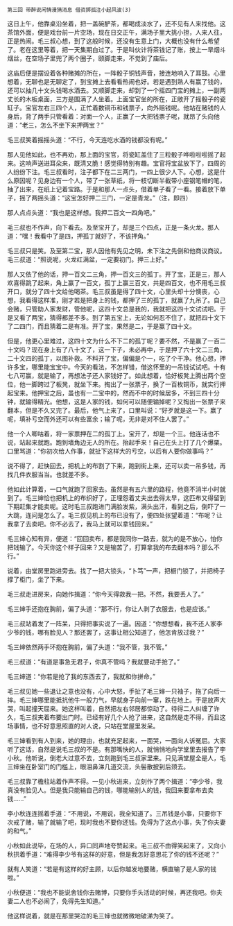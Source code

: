     第三回 带醉说闲情漫猜消息 借资掷孤注小起风波(3) 

   这日上午，他靠桌沿坐着，把一盖碗酽茶，都喝成淡水了，还不见有人来找他。这茶馆外面，便是戏台前一片空场，现在日交正午，满场子里大挑小担，人来人往，正是热闹。毛三叔心想，到了这般时候，还没有生意上门，大概也没有什么希望了。老在这里等着，把一天集期白过了。于是叫伙计将茶钱记了账，按上一旱烟斗烟丝，在空场子里兜了两个圈子，颐脚走来，不觉到了庙后。

   这庙后便是摆设着各种赌摊的所在，一阵骰子铜钱声音，接连地响入了耳鼓。心里想着，无聊也是无聊定了，到宝摊上去看看热闹也好。若是遇到熟人有赢了钱的，还可以抽几十文头钱喝水酒去。又顺脚走来，却到了一个摇四门宝的摊上，一副两丈长的木板桌面，三方是围满了人坐着。上面宝官坐的所在，正敞开了摇骰子的瓷缸子。宝官左右三四个人，正忙着数铜币和钱票子，向外赔钱呢。他站在赌钱的人身后，背了两手只管看着：对面一个人，正赢了一大把钱票子呢，就昂了头向他道：“老三，怎么不坐下来押两宝？”

   毛三叔笑着摇摇头道：“不行，今天连吃水酒的钱都没有呢。”

   那人见他如此，也不再劝，那上面的宝官，将瓷缸盖住了三粒骰子哗啦啦啦摇了起来。这响声送进耳朵来，既清又脆！感觉得特别有趣。宝官将宝盆放下了，四周的人纷纷下注。毛三叔看时，注子都下在二三两门，一四上很少人下。心想，这是什么原因呢？见身边有一个人，带了一张草纸，将一枝切断半截带小座钢笔帽的笔，抽了出来，在纸上记着宝路。于是和那人一点头，借着单子看了一看。接着放下单子，摇了两摇头道：“这宝怎好押二三门，一定是青龙。”（注，即四）

   那人点点头道：“我也是这样想。我押二百文一四角吧。”

   毛三叔也不作声，向下看去。及至宝开了，却是三个四点，正是一条火龙。那人道：“嘿！我看中了是四，押孤丁就好了，不该押角。”

   毛三叔只是笑。及至第二宝，那人因他有先见之明，未下注之先倒和他商议商议。毛三叔道：“照说呢，火龙红满盆，一定要初门。押三上好。”

   那人又依了他的话，押一百文二三角，押一百文三的孤丁。开了宝，正是三，那人欢喜得跳了起来，角上赢了一百文，孤丁上赢三百文，共是四百文，也不用毛三叔开口，就分了四十文给他喝茶。毛三叔虽是得了四十文，心里头却十分懊丧，心想，我看得这样准，刚才若是把身上的钱，都押了三的孤丁，就赢了九吊了。自己会赌，只管助人家发财，管他呢，这四十文总是我的，我就把这四十文试试吧。于是又看了两宝，猜得都差不多。到了第五宝上，无论如何忍不住了，就把四十文下了二四门，而且猜着二是有准。开了宝，果然是二，于是赢了四十文。

   但是，他更心里难过，这四十文为什么不下二的孤丁呢？要不然，不是赢了一百二十文吗？现在身上有了八十文了，这一下子，未必再中，于是押了六十文二三角，二十文四的孤丁，以图补救。不料开了宝，偏偏是个一，吃了个干净。他心想，押许多宝，哪里能宝宝中。今天的看法，不怎样错，借这怀里的一吊钱试试吧。十有七八可赢，就是输了，再想法子还人家钱好了。如此想着，恰好板凳上腾出两个空位，他一脚跨过了板凳，就坐下来。掏出了一张票子，换了一百枚铜币，就实行押起宝来。他押宝之后，虽也有一二宝中的，然而不中的时候居多，不到三四十分钟，就输得精光。他想，这是人家的钱，如何可以随便输掉呢？又掏出一张票子来翻本，但是不久又完了。最后，他气上来了，口里叫说：“好歹就是这一下。赢了呢，填补亏空而外还可以有些富余；输了呢，无非是对不住人罢了。”

   他一个人唧咕着，将一家票押在二的孤丁上。宝开了，却是一个三。他连话也不说，站起来就跑。跑到墙角边无人的所在。抬起手来！自己在头上打了几个爆栗。口里骂道：“你初次给人作事，就扯下这样大的亏空，以后有人要你做事吗？”

   说不得了，赶快回去，把机上的布割了下来，跑到街上来，还可以卖一吊多钱，再找几件衣服当当。也就差不多。

   他如此计算着，一口气就跑了回家去。虽然是有五六里的路程，他竟不消半小时就到了。毛三婶恰也把机上的布织好了，正埋怨着丈夫出去得太早，这匹布又得留到下期赶集才能卖呢。这时毛三叔跑进门满脸发紫，满头出汗，看到之后，倒吓了一大跳，连问是怎么了。毛三叔见机上的布已没有了，便四处张望着道：“布呢？让我拿了去卖吧。你不必去了，我马上就可以拿钱回来。”

   毛三婶心知有异，便道：“回回卖布，都是我同你一路去，就为的是不放心，怕你把钱输了。今天你这个样子回来？又是输苦了，打算拿我的布去翻本吗？那么不行。”

   说着，由堂房里跑进旁去。找了一把大锁头，“卜笃”一声，把橱门锁了，并把椅子撑了柜门，坐了下来。

   毛三叔走进房来，向她作揖道：“你今天得救我一把。不然，我要丢人了。”

   毛三婶手还抱在胸前，偏了头道：“那不行，你让人剥了衣服去，也是应该。”

   毛三叔站着发了一阵呆，只得把事实说了一遍。因道：“你想想看，我不还人家李少爷的钱，哪有脸见人？那还罢了，这事让相公知道了，他怎肯放过我？”

   毛三婶依然两手环抱在胸前，偏了头道：“我不管，我不管。”

   毛三叔道：“有道是事急无君子，你真不管吗？我就要动手抢了。”

   毛三婶道：“你若是抢了我的东西去了，我就和你拼命。”

   毛三叔见她一些退让之意也没有，心中大怒，手扯了毛三婶一只袖子，拖了向后一摔。毛三婶哪里能抵抗他牛一般力气，早就身子向前一窜，跌在地上。于是放声大哭，叫起撞天屈来。她这样叫着，自然把左右邻居都惊动了。待得二人纠缠了许久，毛三叔夹着布要出门时。已经有好几个人抢了进来，这自然是走不得，而且这场事情，也不好意思照直的对人说，只站在堂屋里发呆。

   毛三婶看到有人到来，她的理由，也就充足起来，一面哭，一面向人诉冤屈。大家听了这话，自然是说毛三叔的不是。有那嘴快的人，就悄悄地向学堂里去报告了李小秋。他听说，倒老大过意不去，立刻跑到毛三叔家里来。只见满堂屋全是人，毛三婶坐在卧室门的门槛上，眼泪鼻涕几道交流，头髻散披到后颈去。

   毛三叔靠了檐柱站着作声不得。一见小秋进来，立刻作了两个揖道：“李少爷，我真没有脸见人。但是我只能输自己的钱，哪能输别人的钱，我回来要拿布去卖钱……”

   李小秋连连摇着手道：“不用说，不用说，我全知道了。三吊钱是小事，只要你下次戒了赌，输了就输了吧，现时我也不要你还钱。免得为了这点小事，失了你夫妻的和气。”

   小秋如此说毕，在场的人，异口同声地夸赞起来。毛三叔不由得笑起来了，又向小秋拱着手道：“难得李少爷有这样的好意，但是我怎好意思花了你的钱不还呢？”

   就有人笑道：“若是有这样的好主顾，以后你越发地要赌，横直输了是人家的钱啦。”

   小秋便道：“我也不能说舍钱你去赌博，只要你手头活动的时候，再还我吧。你夫妻二人也不必闹了，免得先生知道。”

   他这样说着，就是在那里哭泣的毛三婶也就微微地破涕为笑了。

